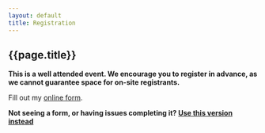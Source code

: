 ```yaml
---
layout: default
title: Registration
---
```

<h2>{{page.title}}</h2>
<div class="alert alert-block"><p><strong>This is a well attended event. We encourage you to register in advance, as we cannot guarantee space for on-site registrants.</strong></p></div>
<div id="wufoo-s7w7r7">
Fill out my <a href="http://iciwebs.wufoo.com/forms/s7w7r7">online form</a>.
</div>
<script type="text/javascript">var s7w7r7;(function(d, t) {
var s = d.createElement(t), options = {
'userName':'iciwebs', 
'formHash':'s7w7r7', 
'autoResize':true,
'height':'586',
'async':true,
'header':'show', 
'ssl':true};
s.src = ('https:' == d.location.protocol ? 'https://' : 'http://') + 'wufoo.com/scripts/embed/form.js';
s.onload = s.onreadystatechange = function() {
var rs = this.readyState; if (rs) if (rs != 'complete') if (rs != 'loaded') return;
try { s7w7r7 = new WufooForm();s7w7r7.initialize(options);s7w7r7.display(); } catch (e) {}};
var scr = d.getElementsByTagName(t)[0], par = scr.parentNode; par.insertBefore(s, scr);
})(document, 'script');</script>

<p><strong>Not seeing a form, or having issues completing it? <a href="https://iciwebs.wufoo.com/forms/6th-annual-summit-vocational-rehabilitation/">Use this version instead</a></strong></p>